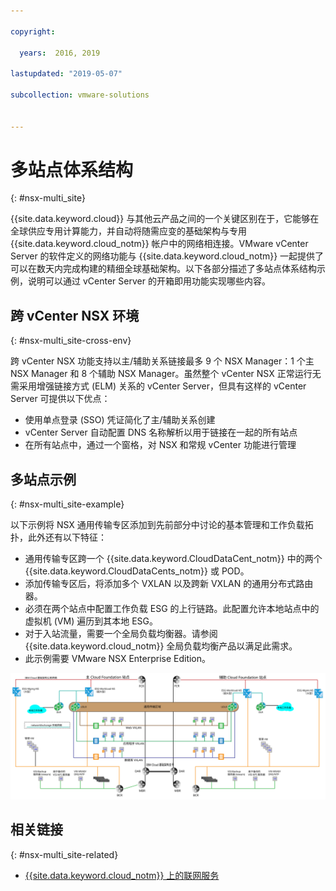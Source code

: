 ```yaml
---

copyright:

  years:  2016, 2019

lastupdated: "2019-05-07"

subcollection: vmware-solutions


---
```


# 多站点体系结构
{: #nsx-multi_site}

{{site.data.keyword.cloud}} 与其他云产品之间的一个关键区别在于，它能够在全球供应专用计算能力，并自动将随需应变的基础架构与专用 {{site.data.keyword.cloud_notm}} 帐户中的网络相连接。VMware vCenter Server 的软件定义的网络功能与 {{site.data.keyword.cloud_notm}} 一起提供了可以在数天内完成构建的精细全球基础架构。以下各部分描述了多站点体系结构示例，说明可以通过 vCenter Server 的开箱即用功能实现哪些内容。

## 跨 vCenter NSX 环境
{: #nsx-multi_site-cross-env}

跨 vCenter NSX 功能支持以主/辅助关系链接最多 9 个 NSX Manager：1 个主 NSX Manager 和 8 个辅助 NSX Manager。虽然整个 vCenter NSX 正常运行无需采用增强链接方式 (ELM) 关系的 vCenter Server，但具有这样的 vCenter Server 可提供以下优点：

* 使用单点登录 (SSO) 凭证简化了主/辅助关系创建
* vCenter Server 自动配置 DNS 名称解析以用于链接在一起的所有站点
* 在所有站点中，通过一个窗格，对 NSX 和常规 vCenter 功能进行管理

## 多站点示例
{: #nsx-multi_site-example}

以下示例将 NSX 通用传输专区添加到先前部分中讨论的基本管理和工作负载拓扑，此外还有以下特征：

* 通用传输专区跨一个 {{site.data.keyword.CloudDataCent_notm}} 中的两个 {{site.data.keyword.CloudDataCents_notm}} 或 POD。
* 添加传输专区后，将添加多个 VXLAN 以及跨新 VXLAN 的通用分布式路由器。
* 必须在两个站点中配置工作负载 ESG 的上行链路。此配置允许本地站点中的虚拟机 (VM) 遍历到其本地 ESG。
* 对于入站流量，需要一个全局负载均衡器。请参阅 {{site.data.keyword.cloud_notm}} 全局负载均衡产品以满足此需求。
* 此示例需要 VMware NSX Enterprise Edition。

![多站点拓扑](../../images/multisite_topology.svg "多站点拓扑")

## 相关链接
{: #nsx-multi_site-related}

* [{{site.data.keyword.cloud_notm}} 上的联网服务](/docs/services/vmwaresolutions/archiref/nsx?topic=vmware-solutions-nsx-networking_services)
